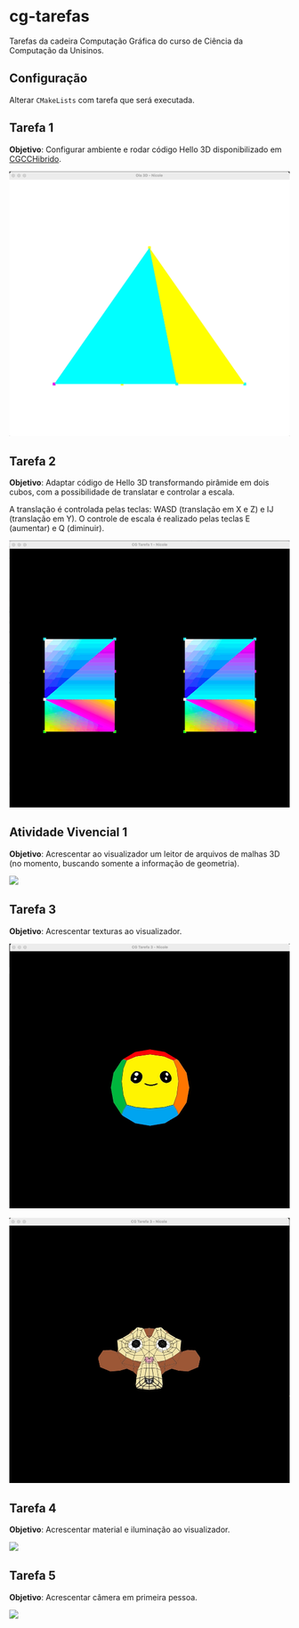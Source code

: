 # cg-tarefas
Tarefas da cadeira Computação Gráfica do curso de Ciência da Computação da Unisinos.

## Configuração

Alterar `CMakeLists` com tarefa que será executada.

## Tarefa 1
**Objetivo**: Configurar ambiente e rodar código Hello 3D disponibilizado em [CGCCHibrido](https://github.com/fellowsheep/CGCCHibrido). 

![](docs/tarefa-1.gif)

## Tarefa 2
**Objetivo**: Adaptar código de Hello 3D transformando pirâmide em dois cubos, com a possibilidade de translatar e controlar a escala. 

A translação é controlada pelas teclas: WASD (translação em X e Z) e IJ (translação em Y).
O controle de escala é realizado pelas teclas E (aumentar) e Q (diminuir).

![](docs/tarefa-2.gif)

## Atividade Vivencial 1
**Objetivo**: Acrescentar ao visualizador um leitor de arquivos de malhas 3D (no momento, buscando somente a informação de geometria).

![](docs/atividade-vivencial-1.gif)

## Tarefa 3
**Objetivo**: Acrescentar texturas ao visualizador. 

![](docs/tarefa-3.gif)

![](docs/tarefa-3-suzanne.gif)

## Tarefa 4
**Objetivo**: Acrescentar material e iluminação ao visualizador. 

![](docs/tarefa-4.gif)

## Tarefa 5
**Objetivo**: Acrescentar câmera em primeira pessoa. 

![](docs/tarefa-5.gif)